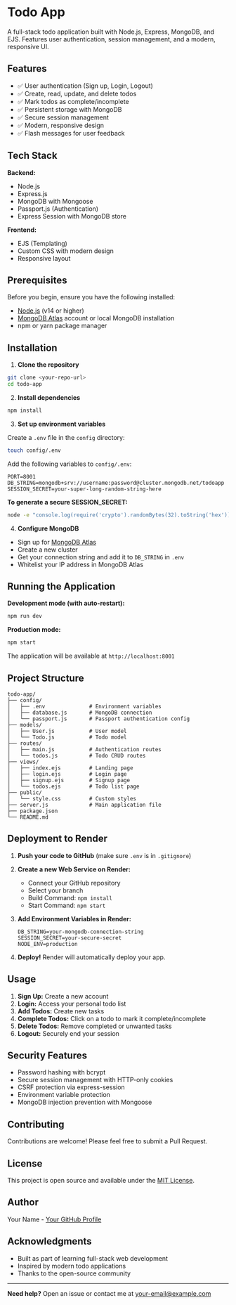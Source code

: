 # Todo App

A full-stack todo application built with Node.js, Express, MongoDB, and EJS. Features user authentication, session management, and a modern, responsive UI.

## Features

- ✅ User authentication (Sign up, Login, Logout)
- ✅ Create, read, update, and delete todos
- ✅ Mark todos as complete/incomplete
- ✅ Persistent storage with MongoDB
- ✅ Secure session management
- ✅ Modern, responsive design
- ✅ Flash messages for user feedback

## Tech Stack

**Backend:**
- Node.js
- Express.js
- MongoDB with Mongoose
- Passport.js (Authentication)
- Express Session with MongoDB store

**Frontend:**
- EJS (Templating)
- Custom CSS with modern design
- Responsive layout

## Prerequisites

Before you begin, ensure you have the following installed:
- [Node.js](https://nodejs.org/) (v14 or higher)
- [MongoDB Atlas](https://www.mongodb.com/cloud/atlas) account or local MongoDB installation
- npm or yarn package manager

## Installation

1. **Clone the repository**
```bash
git clone <your-repo-url>
cd todo-app
```

2. **Install dependencies**
```bash
npm install
```

3. **Set up environment variables**

Create a `.env` file in the `config` directory:
```bash
touch config/.env
```

Add the following variables to `config/.env`:
```
PORT=8001
DB_STRING=mongodb+srv://username:password@cluster.mongodb.net/todoapp
SESSION_SECRET=your-super-long-random-string-here
```

**To generate a secure SESSION_SECRET:**
```bash
node -e "console.log(require('crypto').randomBytes(32).toString('hex'))"
```

4. **Configure MongoDB**
- Sign up for [MongoDB Atlas](https://www.mongodb.com/cloud/atlas)
- Create a new cluster
- Get your connection string and add it to `DB_STRING` in `.env`
- Whitelist your IP address in MongoDB Atlas

## Running the Application

**Development mode (with auto-restart):**
```bash
npm run dev
```

**Production mode:**
```bash
npm start
```

The application will be available at `http://localhost:8001`

## Project Structure

```
todo-app/
├── config/
│   ├── .env              # Environment variables
│   ├── database.js       # MongoDB connection
│   └── passport.js       # Passport authentication config
├── models/
│   ├── User.js           # User model
│   └── Todo.js           # Todo model
├── routes/
│   ├── main.js           # Authentication routes
│   └── todos.js          # Todo CRUD routes
├── views/
│   ├── index.ejs         # Landing page
│   ├── login.ejs         # Login page
│   ├── signup.ejs        # Signup page
│   └── todos.ejs         # Todo list page
├── public/
│   └── style.css         # Custom styles
├── server.js             # Main application file
├── package.json
└── README.md
```

## Deployment to Render

1. **Push your code to GitHub** (make sure `.env` is in `.gitignore`)

2. **Create a new Web Service on Render:**
   - Connect your GitHub repository
   - Select your branch
   - Build Command: `npm install`
   - Start Command: `npm start`

3. **Add Environment Variables in Render:**
   ```
   DB_STRING=your-mongodb-connection-string
   SESSION_SECRET=your-secure-secret
   NODE_ENV=production
   ```

4. **Deploy!** Render will automatically deploy your app.

## Usage

1. **Sign Up:** Create a new account
2. **Login:** Access your personal todo list
3. **Add Todos:** Create new tasks
4. **Complete Todos:** Click on a todo to mark it complete/incomplete
5. **Delete Todos:** Remove completed or unwanted tasks
6. **Logout:** Securely end your session

## Security Features

- Password hashing with bcrypt
- Secure session management with HTTP-only cookies
- CSRF protection via express-session
- Environment variable protection
- MongoDB injection prevention with Mongoose

## Contributing

Contributions are welcome! Please feel free to submit a Pull Request.

## License

This project is open source and available under the [MIT License](LICENSE).

## Author

Your Name - [Your GitHub Profile](https://github.com/absar22)

## Acknowledgments

- Built as part of learning full-stack web development
- Inspired by modern todo applications
- Thanks to the open-source community

---

**Need help?** Open an issue or contact me at your-email@example.com
